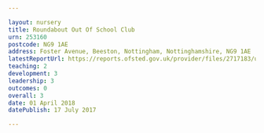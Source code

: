 ```yaml
---

layout: nursery
title: Roundabout Out Of School Club
urn: 253160
postcode: NG9 1AE
address: Foster Avenue, Beeston, Nottingham, Nottinghamshire, NG9 1AE
latestReportUrl: https://reports.ofsted.gov.uk/provider/files/2717183/urn/253160.pdf
teaching: 2
development: 3
leadership: 3
outcomes: 0
overall: 3
date: 01 April 2018 
datePublish: 17 July 2017

---
```


